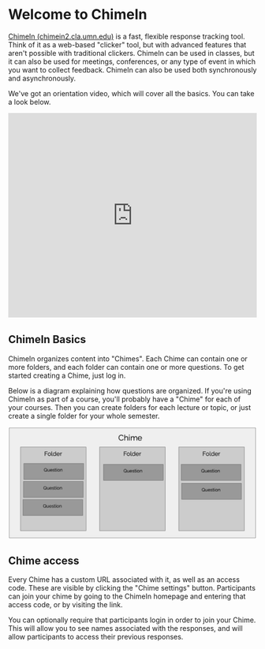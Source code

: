 # Welcome to ChimeIn

[ChimeIn (chimein2.cla.umn.edu)](https://chimein2.cla.umn.edu) is a fast, flexible response tracking tool.  Think of it as a web-based "clicker" tool, but with advanced features that aren't possible with traditional clickers.  ChimeIn can be used in classes, but it can also be used for meetings, conferences, or any type of event in which you want to collect feedback.  ChimeIn can also be used both synchronously and asynchronously.  

We've got an orientation video, which will cover all the basics. You can take a look below.

<iframe width="100%" height="415" src="https://www.youtube.com/embed/A1jmm6ckm3Y" frameborder="0" allow="accelerometer; autoplay; encrypted-media; gyroscope; picture-in-picture" allowfullscreen></iframe>


## ChimeIn Basics

ChimeIn organizes content into "Chimes".  Each Chime can contain one or more folders, and each folder can contain one or more questions.  To get started creating a Chime, just log in.  

Below is a diagram explaining how questions are organized. If you're using ChimeIn as part of a course, you'll probably have a "Chime" for each of your courses. Then you can create folders for each lecture or topic, or just create a single folder for your whole semester. 

![ChimeIn Organization](./organization.png)

## Chime access

Every Chime has a custom URL associated with it, as well as an access code.  These are visible by clicking the "Chime settings" button.  Participants can join your chime by going to the ChimeIn homepage and entering that access code, or by visiting the link.

You can optionally require that participants login in order to join your Chime.  This will allow you to see names associated with the responses, and will allow participants to access their previous responses.


